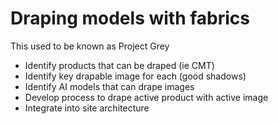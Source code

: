 # Draping models with fabrics

This used to be known as Project Grey

- Identify products that can be draped (ie CMT)
- Identify key drapable image for each (good shadows)
- Identify AI models that can drape images
- Develop process to drape active product with active image
- Integrate into site architecture